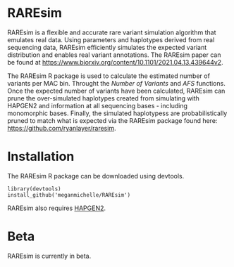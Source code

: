# RAREsim

RAREsim is a flexible and accurate rare variant simulation algorithm that emulates real data. Using parameters and haplotypes derived from real sequencing data, RAREsim efficiently simulates the expected variant distribution and enables real variant annotations. The RAREsim paper can be found at https://www.biorxiv.org/content/10.1101/2021.04.13.439644v2.

The RAREsim R package is used to calculate the estimated number of variants per MAC bin. Throught the _Number of Variants_ and _AFS_ functions. Once the expected number of variants have been calculated, RAREsim can prune the over-simulated haplotypes created from simulating with HAPGEN2 and information at all  sequencing bases - including monomorphic bases. Finally, the simulated haplotypess are probabilistically pruned to match what is expected via the RAREsim package found here: https://github.com/ryanlayer/raresim.

# Installation

The RAREsim R package can be downloaded using devtools.

```{r}
library(devtools)
install_github('meganmichelle/RAREsim')
```

RAREsim also requires [HAPGEN2](https://mathgen.stats.ox.ac.uk/genetics_software/hapgen/hapgen2.html).

# Beta

RAREsim is currently in beta.
